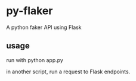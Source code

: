 # py-flaker
A python faker API using Flask

## usage

run with python app.py


in another script, run a request to Flask endpoints.